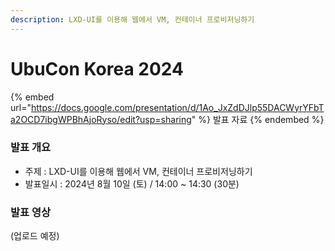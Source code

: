 ```yaml
---
description: LXD-UI를 이용해 웹에서 VM, 컨테이너 프로비저닝하기
---
```


# UbuCon Korea 2024

{% embed url="https://docs.google.com/presentation/d/1Ao_JxZdDJlp55DACWyrYFbTa2OCD7ibgWPBhAjoRyso/edit?usp=sharing" %}
발표 자료
{% endembed %}



### 발표 개요

* 주제 : LXD-UI를 이용해 웹에서 VM, 컨테이너 프로비저닝하기
* 발표일시 : 2024년 8월 10일 (토) / 14:00 \~ 14:30 (30분)



### 발표 영상

(업로드 예정)

